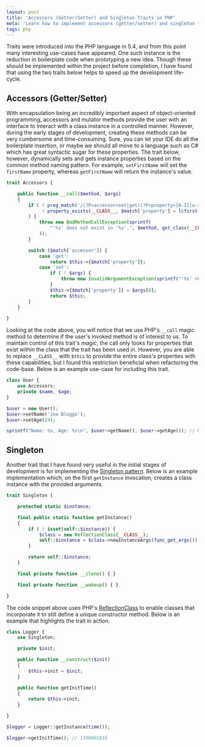 ```yaml
---
layout: post
title: 'Accessors (Getter/Setter) and Singleton Traits in PHP'
meta: 'Learn how to implement accessors (getter/setter) and singleton traits in PHP to reduce boilerplate code and accelerate development.'
tags: php
---
```


Traits were introduced into the PHP language in 5.4, and from this point many interesting use-cases have appeared.
One such instance is the reduction in boilerplate code when prototyping a new idea.
Though these should be implemented within the project before completion, I have found that using the two traits below helps to speed up the development life-cycle.

<!--more-->

## Accessors (Getter/Setter)

With encapsulation being an incredibly important aspect of object-oriented programming, accessors and mutator methods provide the user with an interface to interact with a class instance in a controlled manner.
However, during the early stages of development, creating these methods can be very cumbersome and time-consuming.
Sure, you can let your IDE do all the boilerplate insertion, or maybe we should all move to a language such as C# which has great syntactic sugar for these properties.
The trait below, however, dynamically sets and gets instance properties based on the common method naming pattern.
For example, `setFirstName` will set the `firstName` property, whereas `getFirstName` will return the instance's value.

```php
trait Accessors {

    public function __call($method, $args)
    {
        if ( ! preg_match('/(?P<accessor>set|get)(?P<property>[A-Z][a-zA-Z0-9]*)/', $method, $match) ||
             ! property_exists(__CLASS__, $match['property'] = lcfirst($match['property']))
        ) {
            throw new BadMethodCallException(sprintf(
                "'%s' does not exist in '%s'.", $method, get_class(__CLASS__)
            ));
        }

        switch ($match['accessor']) {
            case 'get':
                return $this->{$match['property']};
            case 'set':
                if ( ! $args) {
                    throw new InvalidArgumentException(sprintf("'%s' requires an argument value.", $method));
                }
                $this->{$match['property']} = $args[0];
                return $this;
        }
    }

}
```

Looking at the code above, you will notice that we use PHP's `__call` magic method to determine if the user's invoked method is of interest to us.
To maintain control of this trait's _magic_, the call only looks for properties that exist within the class that the trait has been used in.
However, you are able to replace `__CLASS__` with `$this` to provide the entire class's properties with these capabilities, but I found this restriction beneficial when refactoring the code-base.
Below is an example use-case for including this trait.

```php
class User {
    use Accessors;
    private $name, $age;
}

$user = new User();
$user->setName('Joe Bloggs');
$user->setAge(24);

sprintf("Name: %s, Age: %s\n", $user->getName(), $user->getAge()); // Name: Joe Bloggs, Age: 24
```

## Singleton

Another trait that I have found very useful in the initial stages of development is for implementing the [Singleton pattern](http://en.wikipedia.org/wiki/Singleton_pattern).
Below is an example implementation which, on the first `getInstance` invocation, creates a class instance with the provided arguments.

```php
trait Singleton {

    protected static $instance;

    final public static function getInstance()
    {
        if ( ! isset(self::$instance)) {
            $class = new ReflectionClass(__CLASS__);
            self::$instance = $class->newInstanceArgs(func_get_args());
        }

        return self::$instance;
    }

    final private function __clone() { }

    final private function __wakeup() { }

}
```

The code snippet above uses PHP's [ReflectionClass](http://www.php.net/manual/en/class.reflectionclass.php) to enable classes that incorporate it to still define a unique constructor method.
Below is an example that highlights the trait in action.

```php
class Logger {
    use Singleton;

    private $init;

    public function __construct($init)
    {
        $this->init = $init;
    }

    public function getInitTime()
    {
        return $this->init;
    }

}

$logger = Logger::getInstance(time());

$logger->getInitTime(); // 1390901816
```
